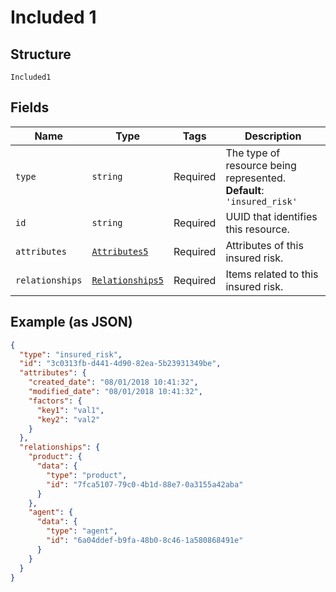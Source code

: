 
# Included 1

## Structure

`Included1`

## Fields

| Name | Type | Tags | Description |
|  --- | --- | --- | --- |
| `type` | `string` | Required | The type of resource being represented.<br>**Default**: `'insured_risk'` |
| `id` | `string` | Required | UUID that identifies this resource. |
| `attributes` | [`Attributes5`](../../doc/models/attributes-5.md) | Required | Attributes of this insured risk. |
| `relationships` | [`Relationships5`](../../doc/models/relationships-5.md) | Required | Items related to this insured risk. |

## Example (as JSON)

```json
{
  "type": "insured_risk",
  "id": "3c0313fb-d441-4d90-82ea-5b23931349be",
  "attributes": {
    "created_date": "08/01/2018 10:41:32",
    "modified_date": "08/01/2018 10:41:32",
    "factors": {
      "key1": "val1",
      "key2": "val2"
    }
  },
  "relationships": {
    "product": {
      "data": {
        "type": "product",
        "id": "7fca5107-79c0-4b1d-88e7-0a3155a42aba"
      }
    },
    "agent": {
      "data": {
        "type": "agent",
        "id": "6a04ddef-b9fa-48b0-8c46-1a580868491e"
      }
    }
  }
}
```

